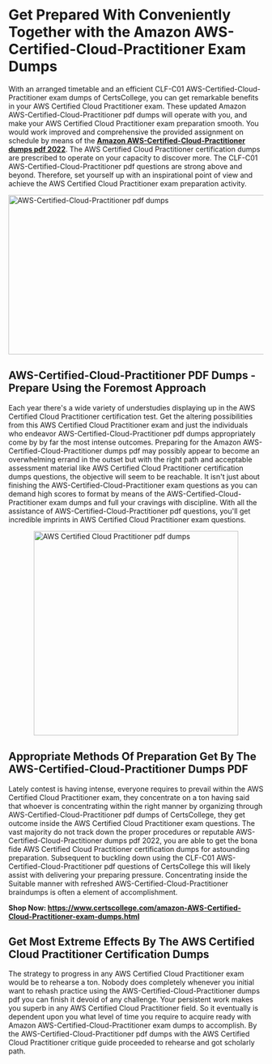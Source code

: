 <h1><strong>Get Prepared With Conveniently Together with the Amazon AWS-Certified-Cloud-Practitioner Exam Dumps&nbsp;</strong></h1>
<p><span style="font-weight: 400;">With an arranged timetable and an efficient CLF-C01 AWS-Certified-Cloud-Practitioner exam dumps of CertsCollege, you can get remarkable benefits in your AWS Certified Cloud Practitioner exam. These updated Amazon AWS-Certified-Cloud-Practitioner pdf dumps will operate with you, and make your AWS Certified Cloud Practitioner exam preparation smooth. You would work improved and comprehensive the provided assignment on schedule by means of the <strong><a href="https://www.certscollege.com/amazon-AWS-Certified-Cloud-Practitioner-exam-dumps.html">Amazon AWS-Certified-Cloud-Practitioner dumps pdf 2022</a></strong>. The AWS Certified Cloud Practitioner certification dumps are prescribed to operate on your capacity to discover more. The CLF-C01 AWS-Certified-Cloud-Practitioner pdf questions are strong above and beyond. Therefore, set yourself up with an inspirational point of view and achieve the AWS Certified Cloud Practitioner exam preparation activity.&nbsp;</span></p>
<p><span style="font-weight: 400;"><img style="display: block; margin-left: auto; margin-right: auto;" src="https://i.ibb.co/CPDK3ps/Yellow-and-Blue-Initiative-Blog-Banner.png" alt="AWS-Certified-Cloud-Practitioner pdf dumps" width="559" height="315" /></span></p>
<h2><strong>AWS-Certified-Cloud-Practitioner PDF Dumps - Prepare Using the Foremost Approach</strong></h2>
<p><span style="font-weight: 400;">Each year there's a wide variety of understudies displaying up in the AWS Certified Cloud Practitioner certification test. Get the altering possibilities from this AWS Certified Cloud Practitioner exam and just the individuals who endeavor AWS-Certified-Cloud-Practitioner pdf dumps appropriately come by by far the most intense outcomes. Preparing for the Amazon AWS-Certified-Cloud-Practitioner dumps pdf may possibly appear to become an overwhelming errand in the outset but with the right path and acceptable assessment material like AWS Certified Cloud Practitioner certification dumps questions, the objective will seem to be reachable. It isn't just about finishing the AWS-Certified-Cloud-Practitioner exam questions as you can demand high scores to format by means of the AWS-Certified-Cloud-Practitioner exam dumps and full your cravings with discipline. With all the assistance of AWS-Certified-Cloud-Practitioner pdf questions, you'll get incredible imprints in AWS Certified Cloud Practitioner exam questions.</span></p>
<p><span style="font-weight: 400;"><a href="https://tinyurl.com/y9lp6vhj"><img style="display: block; margin-left: auto; margin-right: auto;" src="https://i.ibb.co/9tMrhdY/Teacher-Appreciation-Invitation.png" alt="AWS Certified Cloud Practitioner pdf dumps " width="404" height="404" /></a></span></p>
<h2><strong>Appropriate Methods Of Preparation Get By The AWS-Certified-Cloud-Practitioner Dumps PDF</strong></h2>
<p><span style="font-weight: 400;">Lately contest is having intense, everyone requires to prevail within the AWS Certified Cloud Practitioner exam, they concentrate on a ton having said that whoever is concentrating within the right manner by organizing through AWS-Certified-Cloud-Practitioner pdf dumps of CertsCollege, they get outcome inside the AWS Certified Cloud Practitioner exam questions. The vast majority do not track down the proper procedures or reputable AWS-Certified-Cloud-Practitioner dumps pdf 2022, you are able to get the bona fide AWS Certified Cloud Practitioner certification dumps for astounding preparation. Subsequent to buckling down using the CLF-C01 AWS-Certified-Cloud-Practitioner pdf questions of CertsCollege this will likely assist with delivering your preparing pressure. Concentrating inside the Suitable manner with refreshed AWS-Certified-Cloud-Practitioner braindumps is often a element of accomplishment.</span></p>
<p><span style="font-weight: 400;"><strong>Shop Now: <a href="https://www.certscollege.com/amazon-AWS-Certified-Cloud-Practitioner-exam-dumps.html">https://www.certscollege.com/amazon-AWS-Certified-Cloud-Practitioner-exam-dumps.html</a></strong></span></p>
<h2><strong>Get Most Extreme Effects By The AWS Certified Cloud Practitioner Certification Dumps</strong></h2>
<p><span style="font-weight: 400;">The strategy to progress in any AWS Certified Cloud Practitioner exam would be to rehearse a ton. Nobody does completely whenever you initial want to rehash practice using the AWS-Certified-Cloud-Practitioner dumps pdf you can finish it devoid of any challenge. Your persistent work makes you superb in any AWS Certified Cloud Practitioner field. So it eventually is dependent upon you what level of time you require to acquire ready with Amazon AWS-Certified-Cloud-Practitioner exam dumps to accomplish. By the AWS-Certified-Cloud-Practitioner pdf dumps with the AWS Certified Cloud Practitioner critique guide proceeded to rehearse and got scholarly path.</span></p>
